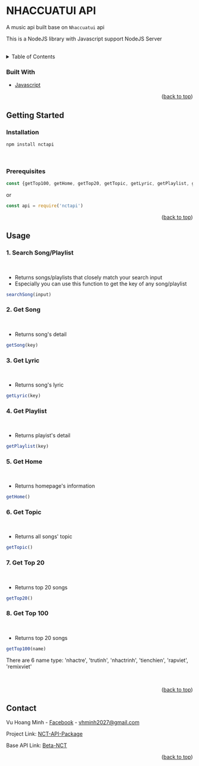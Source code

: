 <div id="top"></div>
<br />

# NHACCUATUI API
A music api built base on `Nhaccuatui` api

This is a NodeJS library with Javascript support NodeJS Server

<br />

<!-- TABLE OF CONTENTS -->
<details>
  <summary>Table of Contents</summary>
  <ol>
    <li>
      <a href="#built-with">Built With</a>
    </li>
    <li>
      <a href="#getting-started">Getting Started</a>
      <ul>
        <li><a href="#installation">Installation</a></li>
        <li><a href="#prerequisites">Prerequisites</a></li>
      </ul>
    </li>
    <li><a href="#usage">Usage</a></li>
    <li><a href="#contact">Contact</a></li>
  </ol>
</details>



<!-- ABOUT THE PROJECT -->
### Built With

* [Javascript](https://www.javascript.com/)

<p align="right">(<a href="#top">back to top</a>)</p>



<!-- GETTING STARTED -->
## Getting Started

### Installation

```sh
npm install nctapi
```

</br>

### Prerequisites

```javascript
const {getTop100, getHome, getTop20, getTopic, getLyric, getPlaylist, getSong, searchSong} = require('nctapi')
```

or

```javascript
const api = require('nctapi')
```


<p align="right">(<a href="#top">back to top</a>)</p>



<!-- USAGE EXAMPLES -->
## Usage

### 1. Search Song/Playlist
</br>

* Returns songs/playlists that closely match your search input
* Especially you can use this function to get the key of any song/playlist


```javascript
searchSong(input)
```


### 2. Get Song
</br>

* Returns song's detail

```javascript
getSong(key)
```

### 3. Get Lyric
</br>

* Returns song's lyric

```javascript
getLyric(key)
```

### 4. Get Playlist
</br>

* Returns playist's detail

```javascript
getPlaylist(key)
```

### 5. Get Home
</br>

* Returns homepage's information

```javascript
getHome()
```

### 6. Get Topic
</br>

* Returns all songs' topic

```javascript
getTopic()
```


### 7. Get Top 20
</br>

* Returns top 20 songs

```javascript
getTop20()
```

### 8. Get Top 100
</br>

* Returns top 20 songs

```javascript
getTop100(name)
```
There are 6 name type: 'nhactre', 'trutinh', 'nhactrinh', 'tienchien', 'rapviet', 'remixviet'

</br>
<p align="right">(<a href="#top">back to top</a>)</p>


<!-- CONTACT -->
## Contact

Vu Hoang Minh - [Facebook](https://www.facebook.com/swag.lauch) - vhminh2027@gmail.com

Project Link: [NCT-API-Package](https://github.com/hminh2027/NCT-API)

Base API Link: [Beta-NCT](https://beta.nhaccuatui.com)

<p align="right">(<a href="#top">back to top</a>)</p>
